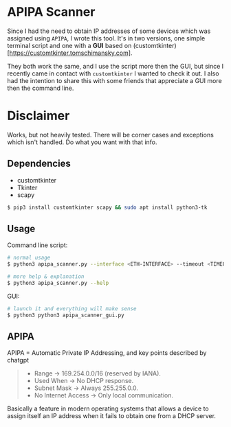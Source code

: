 # APIPA Scanner
Since I had the need to obtain IP addresses of some devices which was assigned using
`APIPA`, I wrote this tool. It's in two versions, one simple terminal script and one with
a **GUI** based on (customtkinter)[https://customtkinter.tomschimansky.com].

They both work the same, and I use the script more then the GUI, but since I recently came in contact
with `customtkinter` I wanted to check it out.
I also had the intention to share this with some friends that appreciate a GUI more then the command line.

# Disclaimer
Works, but not heavily tested. There will be corner cases and exceptions which isn't handled. Do what you want with that info.

## Dependencies
* customtkinter
* Tkinter
* scapy

```bash
$ pip3 install customtkinter scapy && sudo apt install python3-tk
```

## Usage

Command line script:
```bash
# normal usage
$ python3 apipa_scanner.py --interface <ETH-INTERFACE> --timeout <TIMEOUT> --ip_range <IP_RANGE>

# more help & explanation
$ python3 apipa_scanner.py --help

```

GUI:
```bash
# launch it and everything will make sense
$ python3 python3 apipa_scanner_gui.py
```

## APIPA
APIPA = Automatic Private IP Addressing, and key points described by chatgpt
> - Range → 169.254.0.0/16 (reserved by IANA).
> - Used When → No DHCP response.
> - Subnet Mask → Always 255.255.0.0.
> - No Internet Access → Only local communication.

Basically a feature in modern operating systems that allows a device to assign itself an IP address when it fails to obtain one from a DHCP server.

